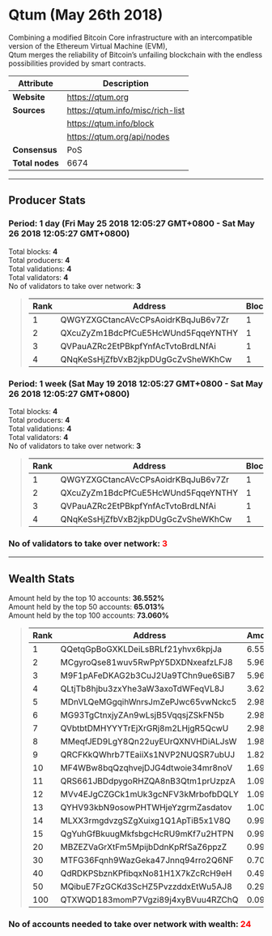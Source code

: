 # Qtum (May 26th 2018)
Combining a modified Bitcoin Core infrastructure with an intercompatible version of the Ethereum Virtual Machine (EVM),<br/>
Qtum merges the reliability of Bitcoin’s unfailing blockchain with the endless possibilities provided by smart contracts.<br/>

|Attribute|Description|
|---|---|
|**Website**|https://qtum.org|
|**Sources**|https://qtum.info/misc/rich-list|
| |https://qtum.info/block|
| |https://qtum.org/api/nodes|
|**Consensus**|PoS|
|**Total nodes**|6674|

---
## Producer Stats
### Period: 1 day (Fri May 25 2018 12:05:27 GMT+0800 - Sat May 26 2018 12:05:27 GMT+0800)
Total blocks: **4**<br/>
Total producers: **4**<br/>
Total validations: **4**<br/>
Total validators: **4**<br/>
No of validators to take over network: **3**<br/>
> |Rank|Address|Blocks|
> |---|---|---|
> |1|QWGYZXGCtancAVcCPsAoidrKBqJuB6v7Zr|1|
> |2|QXcuZyZm1BdcPfCuE5HcWUnd5FqqeYNTHY|1|
> |3|QVPauAZRc2EtPBkpfYnfAcTvtoBrdLNfAi|1|
> |4|QNqKeSsHjZfbVxB2jkpDUgGcZvSheWKhCw|1|

### Period: 1 week (Sat May 19 2018 12:05:27 GMT+0800 - Sat May 26 2018 12:05:27 GMT+0800)
Total blocks: **4**<br/>
Total producers: **4**<br/>
Total validations: **4**<br/>
Total validators: **4**<br/>
No of validators to take over network: **3**<br/>
> |Rank|Address|Blocks|
> |---|---|---|
> |1|QWGYZXGCtancAVcCPsAoidrKBqJuB6v7Zr|1|
> |2|QXcuZyZm1BdcPfCuE5HcWUnd5FqqeYNTHY|1|
> |3|QVPauAZRc2EtPBkpfYnfAcTvtoBrdLNfAi|1|
> |4|QNqKeSsHjZfbVxB2jkpDUgGcZvSheWKhCw|1|

### **No of validators to take over network: <span style="color:red">3</span>**

---
## Wealth Stats
Amount held by the top 10 accounts: **36.552%**<br/>
Amount held by the top 50 accounts: **65.013%**<br/>
Amount held by the top 100 accounts: **73.060%**<br/>
> |Rank|Address|Amount(%)|
> |---|---|---|
> |1|QQetqGpBoGXKLDeiLsBRLf21yhvx6kpjJa|6.5523|
> |2|MCgyroQse81wuv5RwPpY5DXDNxeafzLFJ8|5.9629|
> |3|M9F1pAFeDKAG2b3CuJ2Ua9TChn9ue6SiB7|5.9629|
> |4|QLtjTb8hjbu3zxYhe3aW3axoTdWFeqVL8J|3.6247|
> |5|MDnVLQeMGgqihWnrsJmZePJwc65vwNckc5|2.9814|
> |6|MG93TgCtnxjyZAn9wLsjB5VqqsjZSkFN5b|2.9814|
> |7|QVbtbtDMHYYYTrEjXrGRj8m2LHjgR5QcwU|2.9805|
> |8|MMeqfJED9LgY8Qn22uyEUrQXNVHDiALJsW|1.9876|
> |9|QRCFKkQWhrb7TEaiiXs1NVP2NUQSR7ubUJ|1.8270|
> |10|MF4WBw8bqQzqhvejDJG4dtwoie34mr8noV|1.6909|
> |11|QRS661JBDdpygoRHZQA8nB3Qtm1prUzpzA|1.0932|
> |12|MVv4EJgCZGCk1mUk3gcNFV3kMrbofbDQLY|1.0901|
> |13|QYHV93kbN9osowPHTWHjeYzgrmZasdatov|1.0069|
> |14|MLXX3rmgdvzgSZgXuixg1Q1ApTiB5x1V8Q|0.99380|
> |15|QgYuhGfBkuugMkfsbgcHcRU9mKf7u2HTPN|0.99380|
> |20|MBZEZVaGrXtFm5MpijbDdnKpRfSaZ6ppzZ|0.99380|
> |30|MTFG36Fqnh9WazGeka47Jnnq94rro2Q6NF|0.70220|
> |40|QdRDKPSbznKPfibqxNo81H1X7kZcRcH9eH|0.49690|
> |50|MQibuE7FzGCKd3ScHZ5PvzzddxEtWu5AJ8|0.29810|
> |100|QTXWQD183momP7Vgzi89j4xyBVuu4RZChQ|0.092800|

### **No of accounts needed to take over network with wealth: <span style="color:red">24</span>**

